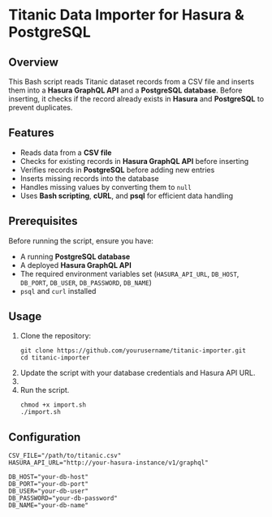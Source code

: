 # Titanic Data Importer for Hasura & PostgreSQL

## Overview
This Bash script reads Titanic dataset records from a CSV file and inserts them into a **Hasura GraphQL API** and a **PostgreSQL database**. Before inserting, it checks if the record already exists in **Hasura** and **PostgreSQL** to prevent duplicates.

## Features
- Reads data from a **CSV file**
- Checks for existing records in **Hasura GraphQL API** before inserting
- Verifies records in **PostgreSQL** before adding new entries
- Inserts missing records into the database
- Handles missing values by converting them to `null`
- Uses **Bash scripting**, **cURL**, and **psql** for efficient data handling

## Prerequisites
Before running the script, ensure you have:
- A running **PostgreSQL database**
- A deployed **Hasura GraphQL API**
- The required environment variables set (`HASURA_API_URL`, `DB_HOST`, `DB_PORT`, `DB_USER`, `DB_PASSWORD`, `DB_NAME`)
- `psql` and `curl` installed

## Usage
1. Clone the repository:
   ```
   git clone https://github.com/yourusername/titanic-importer.git
   cd titanic-importer
   
2. Update the script with your database credentials and Hasura API URL.
3. 
4. Run the script.
   ```
   chmod +x import.sh
   ./import.sh

## Configuration
  ```
  CSV_FILE="/path/to/titanic.csv"
  HASURA_API_URL="http://your-hasura-instance/v1/graphql"
  
  DB_HOST="your-db-host"
  DB_PORT="your-db-port"
  DB_USER="your-db-user"
  DB_PASSWORD="your-db-password"
  DB_NAME="your-db-name"
